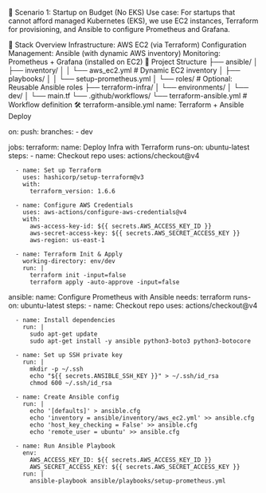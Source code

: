 🔹 Scenario 1: Startup on Budget (No EKS)
Use case: For startups that cannot afford managed Kubernetes (EKS), we use EC2 instances, Terraform for provisioning, and Ansible to configure Prometheus and Grafana.

🔧 Stack Overview
Infrastructure: AWS EC2 (via Terraform)
Configuration Management: Ansible (with dynamic AWS inventory)
Monitoring: Prometheus + Grafana (installed on EC2)
📂 Project Structure
├── ansible/
│   ├── inventory/
│   │   └── aws_ec2.yml       # Dynamic EC2 inventory
│   ├── playbooks/
│   │   └── setup-prometheus.yml
│   └── roles/                # Optional: Reusable Ansible roles
├── terraform-infra/
│   └── environments/
│       └── dev/
│           └── main.tf
└── .github/workflows/
    └── terraform-ansible.yml  # Workflow definition
🛠️ terraform-ansible.yml
name: Terraform + Ansible Deploy

on:
  push:
    branches:
      - dev

jobs:
  terraform:
    name: Deploy Infra with Terraform
    runs-on: ubuntu-latest
    steps:
      - name: Checkout repo
        uses: actions/checkout@v4

      - name: Set up Terraform
        uses: hashicorp/setup-terraform@v3
        with:
          terraform_version: 1.6.6

      - name: Configure AWS Credentials
        uses: aws-actions/configure-aws-credentials@v4
        with:
          aws-access-key-id: ${{ secrets.AWS_ACCESS_KEY_ID }}
          aws-secret-access-key: ${{ secrets.AWS_SECRET_ACCESS_KEY }}
          aws-region: us-east-1

      - name: Terraform Init & Apply
        working-directory: env/dev
        run: |
          terraform init -input=false
          terraform apply -auto-approve -input=false

  ansible:
    name: Configure Prometheus with Ansible
    needs: terraform
    runs-on: ubuntu-latest
    steps:
      - name: Checkout repo
        uses: actions/checkout@v4

      - name: Install dependencies
        run: |
          sudo apt-get update
          sudo apt-get install -y ansible python3-boto3 python3-botocore

      - name: Set up SSH private key
        run: |
          mkdir -p ~/.ssh
          echo "${{ secrets.ANSIBLE_SSH_KEY }}" > ~/.ssh/id_rsa
          chmod 600 ~/.ssh/id_rsa

      - name: Create Ansible config
        run: |
          echo '[defaults]' > ansible.cfg
          echo 'inventory = ansible/inventory/aws_ec2.yml' >> ansible.cfg
          echo 'host_key_checking = False' >> ansible.cfg
          echo 'remote_user = ubuntu' >> ansible.cfg

      - name: Run Ansible Playbook
        env:
          AWS_ACCESS_KEY_ID: ${{ secrets.AWS_ACCESS_KEY_ID }}
          AWS_SECRET_ACCESS_KEY: ${{ secrets.AWS_SECRET_ACCESS_KEY }}
        run: |
          ansible-playbook ansible/playbooks/setup-prometheus.yml
